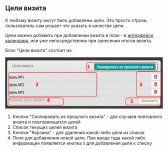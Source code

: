 ## Цели визита

К любому визиту могут быть добавлены цели.
Это просто строки, пользователь сам решает что указать в качестве цели.

Цели можно добавить при добавлении визита в план - в [интерфейсе календаря](rep-add-target.html), или уже непосредственно при занесении итогов визита.


Блок "Цели визита" состоит из:

![](../images/rep-visits-target.png)

  1. Кнопки "Скопировать из прошлого визита" - для случаев повторного визита и повторяющихся целей
  2. Список текущих целей визита
  3. Кнопки "Корзина" - для удаления какой-либо цели из списка
  4. Поле для добавления новой цели. При вводе туда какой либо информации появляется кнопка `5` для добавления цели к списку
